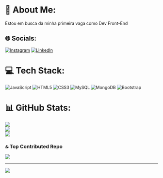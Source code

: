 # 💫 About Me:
Estou em busca da minha primeira vaga como Dev Front-End


## 🌐 Socials:
[![Instagram](https://img.shields.io/badge/Instagram-%23E4405F.svg?logo=Instagram&logoColor=white)](https://instagram.com/https://www.instagram.com/pedro_guedezx/) [![LinkedIn](https://img.shields.io/badge/LinkedIn-%230077B5.svg?logo=linkedin&logoColor=white)](https://linkedin.com/in/https://www.linkedin.com/in/ruan-pedro-guedes-245bb322a/) 

# 💻 Tech Stack:
![JavaScript](https://img.shields.io/badge/javascript-%23323330.svg?style=for-the-badge&logo=javascript&logoColor=%23F7DF1E) ![HTML5](https://img.shields.io/badge/html5-%23E34F26.svg?style=for-the-badge&logo=html5&logoColor=white) ![CSS3](https://img.shields.io/badge/css3-%231572B6.svg?style=for-the-badge&logo=css3&logoColor=white) ![MySQL](https://img.shields.io/badge/mysql-%2300000f.svg?style=for-the-badge&logo=mysql&logoColor=white) ![MongoDB](https://img.shields.io/badge/MongoDB-%234ea94b.svg?style=for-the-badge&logo=mongodb&logoColor=white) ![Bootstrap](https://img.shields.io/badge/bootstrap-%238511FA.svg?style=for-the-badge&logo=bootstrap&logoColor=white)
# 📊 GitHub Stats:
![](https://github-readme-stats.vercel.app/api?username=ruanpedroguedes&theme=dark&hide_border=false&include_all_commits=false&count_private=false)<br/>
![](https://github-readme-streak-stats.herokuapp.com/?user=ruanpedroguedes&theme=dark&hide_border=false)<br/>
![](https://github-readme-stats.vercel.app/api/top-langs/?username=ruanpedroguedes&theme=dark&hide_border=false&include_all_commits=false&count_private=false&layout=compact)

### 🔝 Top Contributed Repo
![](https://github-contributor-stats.vercel.app/api?username=ruanpedroguedes&limit=5&theme=dark&combine_all_yearly_contributions=true)

---
[![](https://visitcount.itsvg.in/api?id=ruanpedroguedes&icon=0&color=0)](https://visitcount.itsvg.in)

<!-- Proudly created with GPRM ( https://gprm.itsvg.in ) -->
